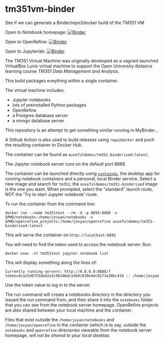 # tm351vm-binder
See if we can generate a Binder/repo2docker build of the TM351 VM

Open to Notebook homepage: [![Binder](https://mybinder.org/badge_logo.svg)](https://mybinder.org/v2/gh/innovationOUtside/tm351vm-binder/master)

Open to OpenRefine: [![Binder](https://mybinder.org/badge_logo.svg)](https://mybinder.org/v2/gh/innovationOUtside/tm351vm-binder/master?urlpath=openrefine)

Open to Jupyterlab: [![Binder](https://mybinder.org/badge_logo.svg)](https://mybinder.org/v2/gh/innovationOUtside/tm351vm-binder/master?urlpath=lab)

The TM351 Virtual Machine was originally developed as a vagrant launched VirtualBox Lunix virtual machine to support the Open University distance learning course *TM351 Data Management and Analysis*.

This build packages eveything within a single container.

The virtual machine includes:

- Jupyter notebooks
- lots of preinstalled Python packages
- OpenRefine
- a Postgres database server
- a mongo database server

This repository is an attempt to get something similar running in MyBinder...

A Github Action is also used to build releases using `repo2docker` and puch the resulting container to Docker Hub.

The container can be found as `ousefuldemos/tm351-binderised:latest`.

The Jupyter notebook server runs on the default port 8888.

The container can be launched directly using [`containds`](https://containds.com/), the desktop app for running notebook containers and a personal, local Binder service. Select a new image and search for `tm351`; the `ousefuldemos/tm351-binderised` image is the one you want. When prompted, select the "standard" launch route, NOT the 'Try to start Jupyter notebook' route.

To run the container from the command line:

`docker run --name tm351test --rm -d -p 8895:8888 -v $PWD/notebooks:/home/jovyan/notebooks -v $PWD/openrefine_projects:/home/jovyan/openrefine ousefuldemos/tm351-binderised:latest`

This will serve the container on `http://localhost:8895`

You will need to find the token used to access the notebook server. Run:

`docker exec -it tm351test jupyter notebook list`

This will display something along the lines of:

`Currently running servers:
http://0.0.0.0:8888/?token=dca25d6755dbd2a1c9b346dca3b8c839e44c9271e20bc416 :: /home/jovyan`

Use the token value to log in to the server.

The run command will create a notebooks directory in the directory you issued the run command from, and then share it into the `notebooks` folder that you can see from the notebook server homepage. OpenRefine projects are also shared between your local machine and the container.

Files that exist outside the `/home/joyan/notebooks` and `/home/jovyan/openrefine` in the container (which is to say, outside the `notebooks` and `openrefine` directories viewable from the notebook server homepage, *will not be shared to your local desktop*.